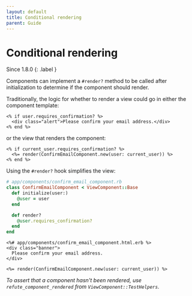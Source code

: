 ```yaml
---
layout: default
title: Conditional rendering
parent: Guide
---
```


# Conditional rendering

Since 1.8.0
{: .label }

Components can implement a `#render?` method to be called after initialization to determine if the component should render.

Traditionally, the logic for whether to render a view could go in either the component template:

```erb
<% if user.requires_confirmation? %>
  <div class="alert">Please confirm your email address.</div>
<% end %>
```

or the view that renders the component:

```erb
<% if current_user.requires_confirmation? %>
  <%= render(ConfirmEmailComponent.new(user: current_user)) %>
<% end %>
```

Using the `#render?` hook simplifies the view:

```ruby
# app/components/confirm_email_component.rb
class ConfirmEmailComponent < ViewComponent::Base
  def initialize(user:)
    @user = user
  end

  def render?
    @user.requires_confirmation?
  end
end
```

```erb
<%# app/components/confirm_email_component.html.erb %>
<div class="banner">
  Please confirm your email address.
</div>
```

```erb
<%= render(ConfirmEmailComponent.new(user: current_user)) %>
```

_To assert that a component hasn't been rendered, use `refute_component_rendered` from `ViewComponent::TestHelpers`._
